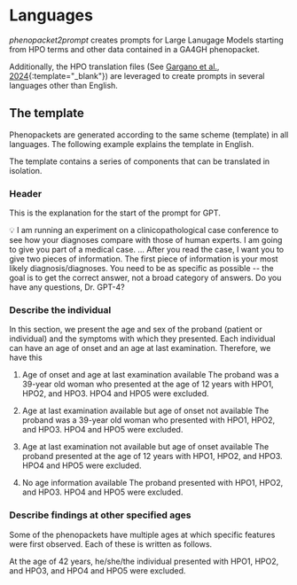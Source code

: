 # Languages

*phenopacket2prompt* creates prompts for Large Lanugage Models starting from HPO terms and other data contained in a
GA4GH phenopacket. 

Additionally, the HPO translation files (See [Gargano et al., 2024](https://pubmed.ncbi.nlm.nih.gov/37953324/){:template="_blank"})
are leveraged to create prompts in several languages other than English.


## The template

Phenopackets are generated according to the same scheme (template) in all languages. The following example explains the template in English.


The template contains a series of components that can be translated in isolation.

### Header

This is the explanation for the start of the prompt for GPT.

:bulb: 
I am running an experiment on a clinicopathological case conference to see how your diagnoses 
compare with those of human experts. I am going to give you part of a medical case. ... After you read the case, 
I want you to give two pieces of information. The first piece of information is your most likely 
diagnosis/diagnoses. You need to be as specific as possible -- the goal is to get the correct 
answer, not a broad category of answers.
Do you have any questions, Dr. GPT-4?


### Describe the individual

In this section, we present the age and sex of the proband (patient or individual) and the symptoms with which they presented. Each individual can have an age of onset and an age at last examination. Therefore, we have this

1. Age of onset and age at last examination available
The proband was a 39-year old woman who presented at the age of 12 years with HPO1, HPO2, and HPO3. HPO4 and HPO5 were excluded.

2. Age at last examination available but age of onset not available
The proband was a 39-year old woman who presented with HPO1, HPO2, and HPO3. HPO4 and HPO5 were excluded.

3. Age at last examination not available but age of onset available
The proband  presented  at the age of 12 years with HPO1, HPO2, and HPO3. HPO4 and HPO5 were excluded.

4. No age information available
The proband  presented  with HPO1, HPO2, and HPO3. HPO4 and HPO5 were excluded.

### Describe findings at other specified ages
Some of the phenopackets have multiple ages at which specific features were first observed. Each of these is written as follows.

At the age of 42 years, he/she/the individual presented with HPO1, HPO2, and HPO3, and HPO4 and HPO5 were excluded.
